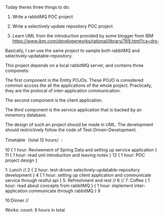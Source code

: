 Today theres three things to do:

1. Write a rabbitMQ POC project

2. Write a selectively update repository POC project

3. Learn UML from the introduction provided by some blogger from IBM
		https://www.ibm.com/developerworks/rational/library/769.html?ca=drs-

		
Basically, I can use the same project to sample both rabbitMQ and selectively-updatable-repository.

This project depends on a local rabbitMQ server, and contains three componets:

The first component is the Entity POJOs. These POJO is considered common accoss the all the applications of the whole project.
Practically, they are the protocal of inter-application communication. 

The second component is the client application.

The third component is the service application that is backed by an inmemory database. 

The design of such an project should be made in UML. The development should restrictively follow the code of Test-Driven-Development.

Timetable（total 12 hours）: 

10
{
	1 hour: Reviwement of Spring Data and setting up service application
}
11
{
	1 hour: read uml introduction and leaving notes
}
12
{
	1 hour: POC project design
}

1: Lunch
//
2
{
	2 hour: test-driven selectively-updatable-repository development
}
4
{
	1 hour: setting up client application and communicate service through restful api
}
5: Refreshment and rest 
//
6
//
7: Coffee
{
	1 hour: read about concepts from rabbitMQ 
}
{
	1 hour: implement inter-application communicate through rabbitMQ
}
9

10:Dinner
//

Works:
count: 8 hours in total
